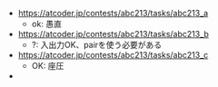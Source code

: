 - https://atcoder.jp/contests/abc213/tasks/abc213_a
  - ok: 愚直
- https://atcoder.jp/contests/abc213/tasks/abc213_b
  - ?: 入出力OK、pairを使う必要がある
- https://atcoder.jp/contests/abc213/tasks/abc213_c
  - OK: 座圧
- 